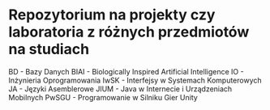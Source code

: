 # Repozytorium na projekty czy laboratoria z różnych przedmiotów na studiach

BD - Bazy Danych
BIAI - Biologically Inspired Artificial Intelligence
IO - Inżynieria Oprogramowania
IwSK - Interfejsy w Systemach Komputerowych
JA - Języki Asemblerowe
JIUM - Java w Internecie i Urządzeniach Mobilnych
PwSGU - Programowanie w Silniku Gier Unity